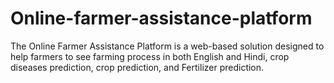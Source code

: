 # Online-farmer-assistance-platform
The Online Farmer Assistance Platform is a web-based solution designed to help farmers to see farming process in both English and Hindi, crop diseases prediction, crop prediction, and Fertilizer prediction.
